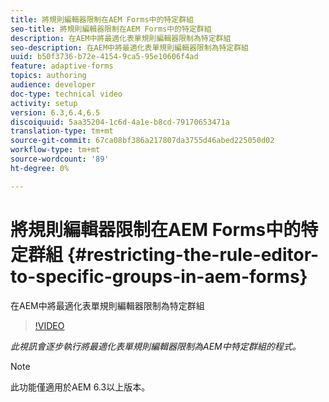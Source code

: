 ```yaml
---
title: 將規則編輯器限制在AEM Forms中的特定群組
seo-title: 將規則編輯器限制在AEM Forms中的特定群組
description: 在AEM中將最適化表單規則編輯器限制為特定群組
seo-description: 在AEM中將最適化表單規則編輯器限制為特定群組
uuid: b50f3736-b72e-4154-9ca5-95e10606f4ad
feature: adaptive-forms
topics: authoring
audience: developer
doc-type: technical video
activity: setup
version: 6.3,6.4,6.5
discoiquuid: 5aa35204-1c6d-4a1e-b8cd-79170653471a
translation-type: tm+mt
source-git-commit: 67ca08bf386a217807da3755d46abed225050d02
workflow-type: tm+mt
source-wordcount: '89'
ht-degree: 0%

---
```



# 將規則編輯器限制在AEM Forms中的特定群組 {#restricting-the-rule-editor-to-specific-groups-in-aem-forms}

在AEM中將最適化表單規則編輯器限制為特定群組

>[!VIDEO](https://video.tv.adobe.com/v/19470?quality=9&learn=on)

*此視訊會逐步執行將最適化表單規則編輯器限制為AEM中特定群組的程式。*

>[!NOTE]
>
>此功能僅適用於AEM 6.3以上版本。

